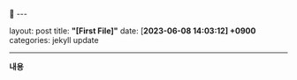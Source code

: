 <aside>
📌 ---

layout: post
title:  **"[First File]"**
date:   [**2023-06-08 14:03:12] +0900**
categories: jekyll update

---

**내용**

</aside>
